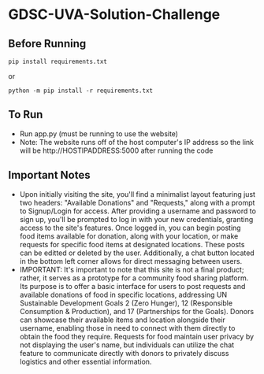﻿# GDSC-UVA-Solution-Challenge

## Before Running
```{python}
pip install requirements.txt
```
or
```{python}
python -m pip install -r requirements.txt
```

## To Run
  * Run app.py (must be running to use the website)
  * Note: The website runs off of the host computer's IP address so the link will be http://HOSTIPADDRESS:5000 after running the code

## Important Notes
 * Upon initially visiting the site, you'll find a minimalist layout featuring just two headers: "Available Donations" and "Requests," along with a prompt to Signup/Login for access. After providing a username and password to sign up, you'll be prompted to log in with your new credentials, granting access to the site's features. Once logged in, you can begin posting food items available for donation, along with your location, or make requests for specific food items at designated locations. These posts can be editted or deleted by the user. Additionally, a chat button located in the bottom left corner allows for direct messaging between users.
 * IMPORTANT: It's important to note that this site is not a final product; rather, it serves as a prototype for a community food sharing platform. Its purpose is to offer a basic interface for users to post requests and available donations of food in specific locations, addressing UN Sustainable Development Goals 2 (Zero Hunger), 12 (Responsible Consumption & Production), and 17 (Partnerships for the Goals). Donors can showcase their available items and location alongside their username, enabling those in need to connect with them directly to obtain the food they require. Requests for food maintain user privacy by not displaying the user's name, but individuals can utilize the chat feature to communicate directly with donors to privately discuss logistics and other essential information.
